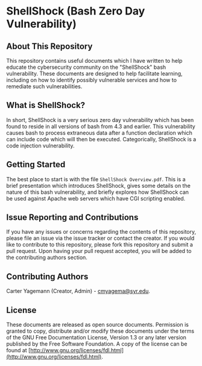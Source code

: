 ShellShock (Bash Zero Day Vulnerability)
========================================

About This Repository
---------------------

This repository contains useful documents which I have written to help educate the 
cybersecurity community on the "ShellShock" bash vulnerability. These documents are 
designed to help facilitate learning, including on how to identify possibly vulnerable 
services and how to remediate such vulnerabilities.

What is ShellShock?
-------------------

In short, ShellShock is a very serious zero day vulnerability which has been found to 
reside in all versions of bash from 4.3 and earlier. This vulnerability causes bash 
to process extraneous data after a function declaration which can include code which 
will then be executed. Categorically, ShellShock is a code injection vulnerability.

Getting Started
---------------

The best place to start is with the file `ShellShock Overview.pdf`. This is a brief 
presentation which introduces ShellShock, gives some details on the nature of this bash 
vulnerability, and briefly explores how ShellShock can be used against Apache web servers 
which have CGI scripting enabled.

Issue Reporting and Contributions
---------------------------------

If you have any issues or concerns regarding the contents of this repository, please 
file an issue via the issue tracker or contact the creator. If you would like to 
contribute to this repository, please fork this repository and submit a pull request.
Upon having your pull request accepted, you will be added to the contributing authors 
section.

Contributing Authors
--------------------

Carter Yagemann (Creator, Admin) - [cmyagema@syr.edu](mailto:cmyagema@syr.edu).

License
-------

These documents are released as open source documents. Permission is granted to copy, 
distribute and/or modify these documents under the terms of the GNU Free Documentation 
License, Version 1.3 or any later version published by the Free Software Foundation. A copy 
of the license can be found at 
[http://www.gnu.org/licenses/fdl.html](http://www.gnu.org/licenses/fdl.html).